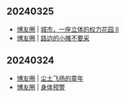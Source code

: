 ## 20240325
- [博友圈](https://www.boyouquan.com/home) | [城市，一座立体的权力花园 II](https://www.boyouquan.com/go?from=feed&link=https%3A%2F%2Fonojyun.com%2F2024%2F03%2F25%2F%25e5%259f%258e%25e5%25b8%2582%25ef%25bc%258c%25e4%25b8%2580%25e5%25ba%25a7%25e7%25ab%258b%25e4%25bd%2593%25e7%259a%2584%25e6%259d%2583%25e5%258a%259b%25e8%258a%25b1%25e5%259b%25ad-ii%2F)
- [博友圈](https://www.boyouquan.com/home) | [路边的小摊不要采](https://www.boyouquan.com/go?from=feed&link=https%3A%2F%2Fwww.zmeee.com%2Fpost%2F43.html)

## 20240324
- [博友圈](https://www.boyouquan.com/home) | [尘土飞扬的童年](https://www.boyouquan.com/go?from=feed&link=https%3A%2F%2Fwww.timelogs.cn%2Farchives%2F1041%2F)
- [博友圈](https://www.boyouquan.com/home) | [身体预警](https://www.boyouquan.com/go?from=feed&link=https%3A%2F%2Fjoojen.com%2Farchives%2F7213.html)

